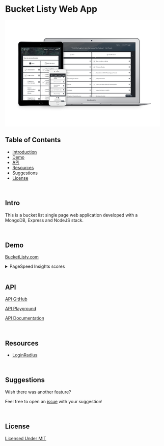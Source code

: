 # Bucket Listy Web App

![GitHub Logo]

## Table of Contents

- [Introduction]
- [Demo]
- [API]
- [Resources]
- [Suggestions]
- [License]  


<br/>

## Intro

This is a bucket list single page web application developed with a MongoDB, Express and NodeJS stack.

<br/>

## Demo
[BucketListy.com]
<!-- Host -->

<details>
  <summary>PageSpeed Insights scores</summary>
<details open>
  <summary>Desktop</summary>
  <br/>

  ![PageSpeed Insights score desktop]
</details>

<details open>
  <summary>Mobile</summary>
  <br/>

  ![PageSpeed Insights score mobile]
</details>
</details>

<br/>

## API

[API GitHub]

[API Playground]

[API Documentation]

<br/>

## Resources
- [LoginRadius]

<br/>

## Suggestions

Wish there was another feature?

Feel free to open an [issue] with your suggestion!

<br/>

## License
[Licensed Under MIT]



<!-- Links -->
  <!-- Header hero image -->
  [GitHub Logo]:documentation/mockup-devices.png

  <!-- Table of Contents -->
  [Introduction]:#Intro
  [Resources]:#resources
  [Suggestions]:#suggestions
  [License]:#License
  [Demo]:#Demo
  [API]:#API

  <!-- Resources -->
  [LoginRadius]:https://www.loginradius.com/docs/developer/tutorial/node-js

  <!-- Suggestions -->
  [issue]:https://github.com/correia-jpv/Bucket-Listy/issues/new

  <!-- Demo -->
  [BucketListy.com]:https://bucketlisty.com/

  <!-- API -->
  [API GitHub]:https://github.com/Correia-jpv/Bucket-Listy-API
  [API Playground]:https://bucketlisty-api.herokuapp.com/docs
  [API Documentation]:https://bucketlisty-api.herokuapp.com/docs/jsdoc
  
  <!-- License -->
  [Licensed Under MIT]:https://spdx.org/licenses/MIT.html

  <!-- PageSpeed Insights scores -->
  [PageSpeed Insights score desktop]:documentation/psiScore-desktop.svg "PageSpeed Insights score desktop"
  [PageSpeed Insights score mobile]:documentation/psiScore-mobile.svg "PageSpeed Insights score mobile"